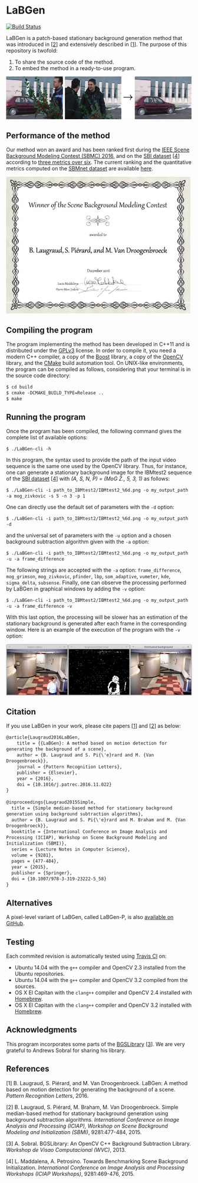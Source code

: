 # LaBGen

[![Build Status](https://travis-ci.org/benlaug/labgen.svg?branch=master)](https://travis-ci.org/benlaug/labgen)

LaBGen is a patch-based stationary background generation method that was introduced in [[2](#references)] and extensively described in [[1](#references)]. The purpose of this repository is twofold:

1. To share the source code of the method.
2. To embed the method in a ready-to-use program.

![Graphical Abstract](.readme/graphical-abstract.png)

## Performance of the method

Our method won an award and has been ranked first during the [IEEE Scene Background Modeling Contest (SBMC) 2016](http://pione.dinf.usherbrooke.ca/sbmc2016), and on the [SBI dataset](http://sbmi2015.na.icar.cnr.it/SBIdataset.html) [[4](#references)] according to [three metrics over six](http://sbmi2015.na.icar.cnr.it/SBIdataset.html#[Results]). The current ranking and the quantitative metrics computed on the [SBMnet dataset](http://www.scenebackgroundmodeling.net) are available [here](http://pione.dinf.usherbrooke.ca/results).

![Award](.readme/award.jpg)

## Compiling the program

The program implementing the method has been developed in C++11 and is distributed under the [GPLv3](LICENSE) license. In order to compile it, you need a modern C++ compiler, a copy of the [Boost](http://www.boost.org) library, a copy of the [OpenCV](http://opencv.org) library, and the [CMake](https://cmake.org) build automation tool. On UNIX-like environments, the program can be compiled as follows, considering that your terminal is in the source code directory:

```
$ cd build
$ cmake -DCMAKE_BUILD_TYPE=Release ..
$ make
```

## Running the program

Once the program has been compiled, the following command gives the complete list of available options:

```
$ ./LaBGen-cli -h
```

In this program, the syntax used to provide the path of the input video sequence is the same one used by the OpenCV library. Thus, for instance, one can generate a stationary background image for the IBMtest2 sequence of the [SBI dataset](http://sbmi2015.na.icar.cnr.it/SBIdataset.html) [[4](#references)] with *(A, S, N, P) = (MoG Z., 5, 3, 1)* as follows:

```
$ ./LaBGen-cli -i path_to_IBMtest2/IBMtest2_%6d.png -o my_output_path -a mog_zivkovic -s 5 -n 3 -p 1
```

One can directly use the default set of parameters with the `-d` option:

```
$ ./LaBGen-cli -i path_to_IBMtest2/IBMtest2_%6d.png -o my_output_path -d
```

and the universal set of parameters with the `-u` option and a chosen background subtraction algorithm given with the `-a` option:

```
$ ./LaBGen-cli -i path_to_IBMtest2/IBMtest2_%6d.png -o my_output_path -u -a frame_difference
```

The following strings are accepted with the `-a` option: `frame_difference`, `mog_grimson`, `mog_zivkovic`, `pfinder`, `lbp`, `som_adaptive`, `vumeter`, `kde`, `sigma_delta`, `subsense`. Finally, one can observe the processing performed by LaBGen in graphical windows by adding the `-v` option:

```
$ ./LaBGen-cli -i path_to_IBMtest2/IBMtest2_%6d.png -o my_output_path -u -a frame_difference -v
```

With this last option, the processing will be slower has an estimation of the stationary background is generated after each frame in the corresponding window. Here is an example of the execution of the program with the `-v` option:

![Screenshot](.readme/screenshot.png)

## Citation

If you use LaBGen in your work, please cite papers [[1](#references)] and [[2](#references)] as below:

```
@article{Laugraud2016LaBGen,
	title = {{LaBGen}: A method based on motion detection for generating the background of a scene},
	author = {B. Laugraud and S. Pi{\'e}rard and M. {Van Droogenbroeck}},
	journal = {Pattern Recognition Letters},
	publisher = {Elsevier},
	year = {2016},
	doi = {10.1016/j.patrec.2016.11.022}
}

@inproceedings{Laugraud2015Simple,
  title = {Simple median-based method for stationary background generation using background subtraction algorithms},
  author = {B. Laugraud and S. Pi{\'e}rard and M. Braham and M. {Van Droogenbroeck}},
  booktitle = {International Conference on Image Analysis and Processing (ICIAP), Workshop on Scene Background Modeling and Initialization (SBMI)},
  series = {Lecture Notes in Computer Science},
  volume = {9281},
  pages = {477-484},
  year = {2015},
  publisher = {Springer},
  doi = {10.1007/978-3-319-23222-5_58}
}
```

## Alternatives

A pixel-level variant of LaBGen, called LaBGen-P, is also [available on GitHub](https://github.com/benlaug/labgen-p).

## Testing

Each commited revision is automatically tested using [Travis CI](https://travis-ci.org) on:

* Ubuntu 14.04 with the `g++` compiler and OpenCV 2.3 installed from the Ubuntu repositories.
* Ubuntu 14.04 with the `g++` compiler and OpenCV 3.2 compiled from the sources.
* OS X El Capitan with the `clang++` compiler and OpenCV 2.4 installed with [Homebrew](https://brew.sh).
* OS X El Capitan with the `clang++` compiler and OpenCV 3.2 installed with [Homebrew](https://brew.sh).

## Acknowledgments

This program incorporates some parts of the [BGSLibrary](https://github.com/andrewssobral/bgslibrary) [[3](#references)]. We are very grateful to Andrews Sobral for sharing his library.

## References

[1] B. Laugraud, S. Piérard, and M. Van Droogenbroeck. LaBGen: A method based on motion detection for generating the background of a scene. *Pattern Recognition Letters*, 2016.

[2] B. Laugraud, S. Piérard, M. Braham, M. Van Droogenbroeck. Simple median-based method for stationary background generation using background subtraction algorithms. *International Conference on Image Analysis and Processing (ICIAP), Workshop on Scene Background Modeling and Initialization (SBMI)*, 9281:477-484, 2015.

[3] A. Sobral. BGSLibrary: An OpenCV C++ Background Subtraction Library. *Workshop de Visao Computacional (WVC)*, 2013.

[4] L. Maddalena, A. Petrosino. Towards Benchmarking Scene Background Initialization. *International Conference on Image Analysis and Processing Workshops (ICIAP Workshops)*, 9281:469-476, 2015.

